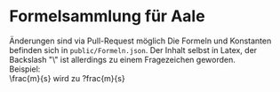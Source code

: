 # Formelsammlung für Aale
Änderungen sind via Pull-Request möglich  Die Formeln und Konstanten befinden sich in `public/Formeln.json`.  Der Inhalt selbst in Latex, der Backslash "\\" ist allerdings zu einem Fragezeichen geworden.  
Beispiel:  
\frac{m}{s} wird zu ?frac{m}{s}
